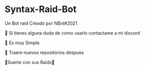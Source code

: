 # Syntax-Raid-Bot

Un Bot raid Creado por N$nt#2021

🎉 Si tienes alguna duda de como usarlo contactame a mi discord

🎉 Es muy Simple

🎉 Traere nuevos repositorios despues


🎈Suerte con sus Raids🎈
